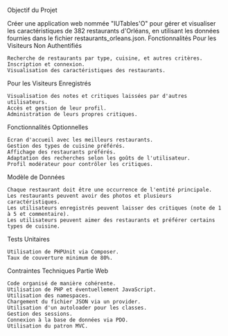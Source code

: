 Objectif du Projet

Créer une application web nommée "IUTables'O" pour gérer et visualiser les caractéristiques de 382 restaurants d'Orléans, en utilisant les données fournies dans le fichier restaurants_orleans.json.
Fonctionnalités
Pour les Visiteurs Non Authentifiés

    Recherche de restaurants par type, cuisine, et autres critères.
    Inscription et connexion.
    Visualisation des caractéristiques des restaurants.

Pour les Visiteurs Enregistrés

    Visualisation des notes et critiques laissées par d'autres utilisateurs.
    Accès et gestion de leur profil.
    Administration de leurs propres critiques.

Fonctionnalités Optionnelles

    Écran d'accueil avec les meilleurs restaurants.
    Gestion des types de cuisine préférés.
    Affichage des restaurants préférés.
    Adaptation des recherches selon les goûts de l'utilisateur.
    Profil modérateur pour contrôler les critiques.

Modèle de Données

    Chaque restaurant doit être une occurrence de l'entité principale.
    Les restaurants peuvent avoir des photos et plusieurs caractéristiques.
    Les utilisateurs enregistrés peuvent laisser des critiques (note de 1 à 5 et commentaire).
    Les utilisateurs peuvent aimer des restaurants et préférer certains types de cuisine.

Tests Unitaires

    Utilisation de PHPUnit via Composer.
    Taux de couverture minimum de 80%.

Contraintes Techniques
Partie Web

    Code organisé de manière cohérente.
    Utilisation de PHP et éventuellement JavaScript.
    Utilisation des namespaces.
    Chargement du fichier JSON via un provider.
    Utilisation d'un autoloader pour les classes.
    Gestion des sessions.
    Connexion à la base de données via PDO.
    Utilisation du patron MVC.